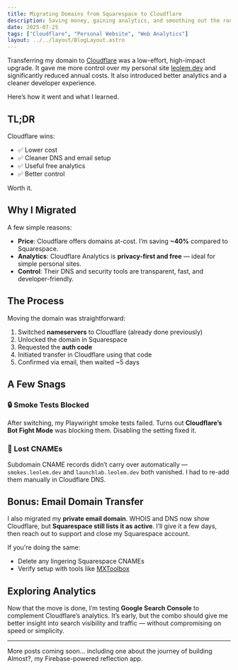 ```yaml
---
title: Migrating Domains from Squarespace to Cloudflare
description: Saving money, gaining analytics, and smoothing out the rough edges
date: 2025-07-25
tags: ["Cloudflare", "Personal Website", "Web Analytics"]
layout: ../../layout/BlogLayout.astro
---
```


Transferring my domain to [Cloudflare](https://www.cloudflare.com/) was a low-effort, high-impact upgrade. It gave me more control over my personal site [leolem.dev](https://leolem.dev) and significantly reduced annual costs. It also introduced better analytics and a cleaner developer experience.

Here’s how it went and what I learned.

## TL;DR

Cloudflare wins:
- ✅ Lower cost
- ✅ Cleaner DNS and email setup
- ✅ Useful free analytics
- ✅ Better control

Worth it.

## Why I Migrated

A few simple reasons:
- **Price**: Cloudflare offers domains at-cost. I’m saving **~40%** compared to Squarespace.
- **Analytics**: Cloudflare Analytics is **privacy-first and free** — ideal for simple personal sites.
- **Control**: Their DNS and security tools are transparent, fast, and developer-friendly.

## The Process

Moving the domain was straightforward:

1. Switched **nameservers** to Cloudflare (already done previously)
2. Unlocked the domain in Squarespace
3. Requested the **auth code**
4. Initiated transfer in Cloudflare using that code
5. Confirmed via email, then waited ~5 days

## A Few Snags

### 🔒 Smoke Tests Blocked

After switching, my Playwiright smoke tests failed. Turns out **Cloudflare’s Bot Fight Mode** was blocking them. Disabling the setting fixed it.

### 🧭 Lost CNAMEs

Subdomain CNAME records didn’t carry over automatically — `smokes.leolem.dev` and `launchlab.leolem.dev` both vanished. I had to re-add them manually in Cloudflare DNS.

## Bonus: Email Domain Transfer

I also migrated my **private email domain**. WHOIS and DNS now show Cloudflare, but **Squarespace still lists it as active**. I’ll give it a few days, then reach out to support and close my Squarespace account.

If you're doing the same:
- Delete any lingering Squarespace CNAMEs
- Verify setup with tools like [MXToolbox](https://mxtoolbox.com)

## Exploring Analytics

Now that the move is done, I’m testing **Google Search Console** to complement Cloudflare’s analytics. It’s early, but the combo should give me better insight into search visibility and traffic — without compromising on speed or simplicity.

---

More posts coming soon… including one about the journey of building Almost?, my Firebase-powered reflection app.